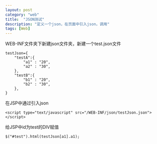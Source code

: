 ```yaml
---
layout: post
category: "web"
title:  "JSON测试"
description: "定义一个json，在页面中引入json，调用"
tags: [Web]
---
```


WEB-INF文件夹下新建json文件夹，新建一个test.json文件  

	testJson={
		"testA":{
			"a1" : "20", 
			"a2" : "30", 
		},
		"testB":{
			"b1" : "20", 
			"b2" : "30", 
		},
	} 

<!-- more -->
在JSP中通过引入json  

	<script type="text/javascript" src="/WEB-INF/json/testJson.json"></script>

给JSP中id为test的DIV赋值  

	$("#test").html(testJson[a1].a1);

